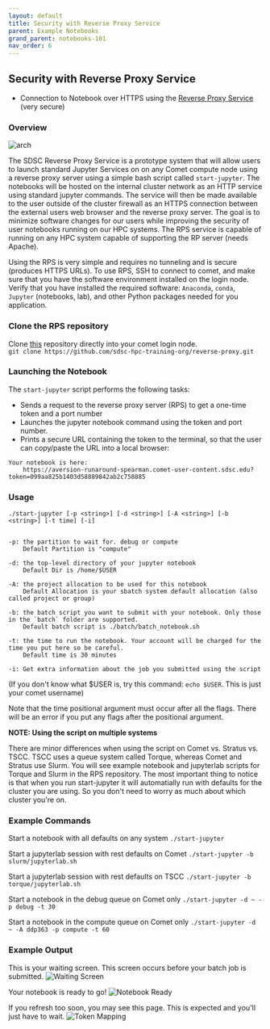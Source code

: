 ```yaml
---
layout: default
title: Security with Reverse Proxy Service
parent: Example Notebooks
grand_parent: notebooks-101
nav_order: 6
---
```


## Security with Reverse Proxy Service
* Connection to Notebook over HTTPS using the [Reverse Proxy Service](https://github.com/sdsc-hpc-training-org/reverse-proxy)  (very secure)

### Overview

![arch](https://github.com/sdsc-hpc-training-org/notebooks-101/raw/master/Docs/images/Reverse-Proxy-Service-for-Secure-Jupyter-Notebooks-Arch.png?raw=true)

The SDSC Reverse Proxy Service is a prototype system that will allow users to launch standard Jupyter Services on on any Comet compute node using a reverse proxy server using a simple bash script called `start-jupyter`. The notebooks will be hosted on the internal cluster network as an HTTP service using standard jupyter commands. The service will then be made available to the user outside of the cluster firewall as an HTTPS connection between the external users web browser and the reverse proxy server. The goal is to minimize software changes for our users while improving the security of user notebooks running on our HPC systems. The RPS service is capable of running on any HPC system capable of supporting the RP server (needs Apache).

Using the RPS is very simple and requires no tunneling and is secure (produces HTTPS URLs). To use RPS, SSH to connect to comet, and make sure that you have the software environment installed on the login node. Verify that you have installed the required software: `Anaconda`,  `conda`, `Jupyter` (notebooks, lab), and other Python packages needed for you application.

### Clone the RPS repository
Clone [this](https://github.com/sdsc-hpc-training-org/reverse-proxy) repository directly into your comet login node.  
`git clone https://github.com/sdsc-hpc-training-org/reverse-proxy.git`

### Launching the Notebook
The `start-jupyter` script performs the following tasks:
* Sends a request to the reverse proxy server (RPS) to get a one-time token and a port number
* Launches the jupyter notebook command using the token and port number.
* Prints a secure URL containing the token to the terminal, so that the user can copy/paste the URL into a local browser:
```
Your notebook is here:
    https://aversion-runaround-spearman.comet-user-content.sdsc.edu?token=099aa825b1403d58889842ab2c758885
```

### Usage
`./start-jupyter [-p <string>] [-d <string>] [-A <string>] [-b <string>] [-t time] [-i]`

```

-p: the partition to wait for. debug or compute
    Default Partition is "compute"
    
-d: the top-level directory of your jupyter notebook
    Default Dir is /home/$USER

-A: the project allocation to be used for this notebook
    Default Allocation is your sbatch system default allocation (also called project or group)
    
-b: the batch script you want to submit with your notebook. Only those in the `batch` folder are supported.
    Default batch script is ./batch/batch_notebook.sh
    
-t: the time to run the notebook. Your account will be charged for the time you put here so be careful.
    Default time is 30 minutes
    
-i: Get extra information about the job you submitted using the script

```
(If you don't know what $USER is, try this command: `echo $USER`. This is just your comet username)

Note that the time positional argument must occur after all the flags. There will be an error if you put any flags after the positional argument.

**NOTE: Using the script on multiple systems** 

There are minor differences when using the script on Comet vs. Stratus vs. TSCC. TSCC uses a queue system called Torque, whereas Comet and Stratus use Slurm. You will see example notebook and jupyterlab scripts for Torque and Slurm in the RPS repository. The most important thing to notice is that when you run start-jupyter it will automatially run with defaults for the cluster you are using. So you don't need to worry as much about which cluster you're on. 

### Example Commands
Start a notebook with all defaults on any system
`./start-jupyter`

Start a jupyterlab session with rest defaults on Comet
`./start-jupyter -b slurm/jupyterlab.sh`

Start a jupyterlab session with rest defaults on TSCC
`./start-jupyter -b torque/jupyterlab.sh`

Start a notebook in the debug queue on Comet only
`./start-jupyter -d ~ -p debug -t 30`

Start a notebook in the compute queue on Comet only
`./start-jupyter -d ~ -A ddp363 -p compute -t 60`

### Example Output

This is your waiting screen. This screen occurs before your batch job is submitted.
![Waiting Screen](https://github.com/sdsc-hpc-training-org/reverse-proxy/blob/master/.examples_images/ex1.png?raw=true)

Your notebook is ready to go!
![Notebook Ready](https://github.com/sdsc-hpc-training-org/reverse-proxy/blob/master/.examples_images/ex2.png?raw=true)

If you refresh too soon, you may see this page. This is expected and you'll just have to wait.
![Token Mapping](https://github.com/sdsc-hpc-training-org/reverse-proxy/blob/master/.examples_images/ex3.png?raw=true)

